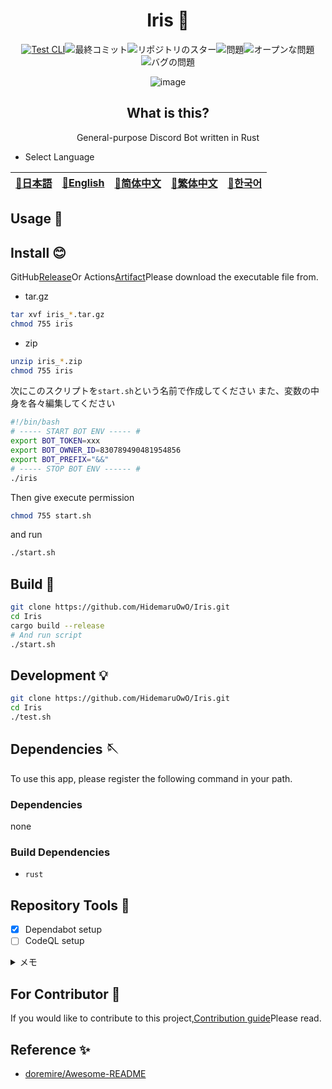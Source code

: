 <div align="center">

# Iris 💫

<!-- s;HidemaruOwO/Iris;User/Repository;g -->

[![Test CLI](https://github.com/HidemaruOwO/Iris/actions/workflows/test.yml/badge.svg)](https://github.com/HidemaruOwO/Iris/actions/workflows/test.yml)![最終コミット](https://img.shields.io/github/last-commit/HidemaruOwO/Iris?style=flat-square)![リポジトリのスター](https://img.shields.io/github/stars/HidemaruOwO/Iris?style=flat-square)![問題](https://img.shields.io/github/issues/HidemaruOwO/Iris?style=flat-square)![オープンな問題](https://img.shields.io/github/issues-raw/HidemaruOwO/Iris?style=flat-square)![バグの問題](https://img.shields.io/github/issues/HidemaruOwO/Iris/bug?style=flat-square)

![image](https://user-images.githubusercontent.com/82384920/269208322-7155e5c7-fc40-40fb-9b1f-1f11d5d78ddd.png)

## What is this?

General-purpose Discord Bot written in Rust

</div>

-   Select Language

<table>
  <thead>
    <tr>
      <th style="text-align:center"><a href="README.md">🎌日本語</a></th>
      <th style="text-align:center"><a href="README.en.md">🤡English</a></th>
      <th style="text-align:center"><a href="README.zh-CN.md">🐉简体中文</a></th>
      <th style="text-align:center"><a href="README.zh-TW.md">🍜繁体中文</a></th>
      <th style="text-align:center"><a href="README.ko.md">🌸한국어</a></th>
    </tr>
  </thead>
</table>

## Usage 💨

## Install 😊

GitHub[Release](https://github.com/HidemaruOwO/Iris/releases)Or Actions[Artifact](https://github.com/HidemaruOwO/Iris/actions/workflows/build.yml)Please download the executable file from.

-   tar.gz

```bash
tar xvf iris_*.tar.gz
chmod 755 iris
```

-   zip

```bash
unzip iris_*.zip
chmod 755 iris
```

次にこのスクリプトを`start.sh`という名前で作成してください
また、変数の中身を各々編集してください

```bash
#!/bin/bash
# ----- START BOT ENV ----- #
export BOT_TOKEN=xxx
export BOT_OWNER_ID=830789490481954856
export BOT_PREFIX="&&"
# ----- STOP BOT ENV ------ #
./iris
```

Then give execute permission

```bash
chmod 755 start.sh
```

and run

```bash
./start.sh
```

## Build 🔨

```bash
git clone https://github.com/HidemaruOwO/Iris.git
cd Iris
cargo build --release
# And run script
./start.sh
```

## Development 💡

```bash
git clone https://github.com/HidemaruOwO/Iris.git
cd Iris
./test.sh
```

## Dependencies 🪡

To use this app, please register the following command in your path.

### Dependencies

none

### Build Dependencies

-   `rust`

## Repository Tools 🔧

-   [x] Dependabot setup
-   [ ] CodeQL setup

<details>
<summary>メモ</summary>

-   Dependabot setup
    -   `.github/dependabot.yml`of`package-ecosystem`Set the value to (e.g. npm,yarn,pip)
-   CodeQL setup
    -   <https://dev.classmethod.jp/articles/github-code-scanning/>
    -   [supported language](https://codeql.github.com/docs/codeql-overview/supported-languages-and-frameworks/)

</details>

## For Contributor 🤝

If you would like to contribute to this project,[Contribution guide](docs/README.md)Please read.

## Reference ✨

-   [doremire/Awesome-README](https://github.com/doremire/Awesome-README)

